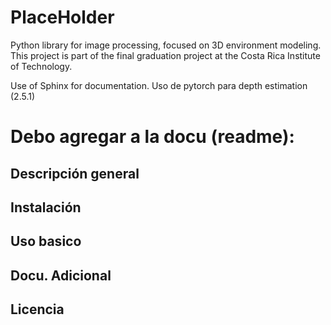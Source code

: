 # PlaceHolder

Python library for image processing, focused on 3D environment modeling. This project is part of the final graduation project at the Costa Rica Institute of Technology.

Use of Sphinx for documentation.
Uso de pytorch para depth estimation (2.5.1)



# Debo agregar a la docu (readme):

## Descripción general

## Instalación

## Uso basico

## Docu. Adicional

## Licencia
